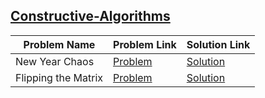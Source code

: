 ## [Constructive-Algorithms](https://www.hackerrank.com/domains/algorithms/constructive-algorithms)

Problem Name|Problem Link|Solution Link
---|---|---
New Year Chaos|[Problem](https://www.hackerrank.com/challenges/new-year-chaos/problem)|[Solution](/new-year-chaos.cpp)
Flipping the Matrix|[Problem](https://www.hackerrank.com/challenges/flipping-the-matrix/problem)|[Solution](/flipping-the-matrix.cpp)
